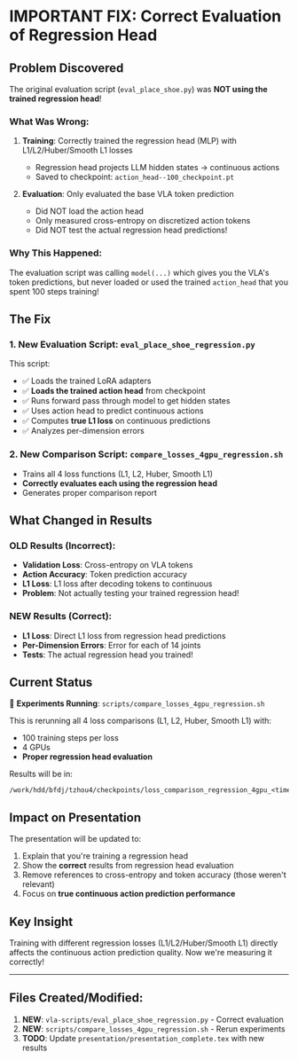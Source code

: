 # IMPORTANT FIX: Correct Evaluation of Regression Head

## Problem Discovered

The original evaluation script (`eval_place_shoe.py`) was **NOT using the trained regression head**!

### What Was Wrong:

1. **Training**: Correctly trained the regression head (MLP) with L1/L2/Huber/Smooth L1 losses
   - Regression head projects LLM hidden states → continuous actions
   - Saved to checkpoint: `action_head--100_checkpoint.pt`

2. **Evaluation**: Only evaluated the base VLA token prediction
   - Did NOT load the action head
   - Only measured cross-entropy on discretized action tokens
   - Did NOT test the actual regression head predictions!

### Why This Happened:

The evaluation script was calling `model(...)` which gives you the VLA's token predictions, but never loaded or used the trained `action_head` that you spent 100 steps training!

## The Fix

### 1. New Evaluation Script: `eval_place_shoe_regression.py`

This script:
- ✅ Loads the trained LoRA adapters
- ✅ **Loads the trained action head** from checkpoint
- ✅ Runs forward pass through model to get hidden states
- ✅ Uses action head to predict continuous actions
- ✅ Computes **true L1 loss** on continuous predictions
- ✅ Analyzes per-dimension errors

### 2. New Comparison Script: `compare_losses_4gpu_regression.sh`

- Trains all 4 loss functions (L1, L2, Huber, Smooth L1)
- **Correctly evaluates each using the regression head**
- Generates proper comparison report

## What Changed in Results

### OLD Results (Incorrect):
- **Validation Loss**: Cross-entropy on VLA tokens
- **Action Accuracy**: Token prediction accuracy
- **L1 Loss**: L1 loss after decoding tokens to continuous
- **Problem**: Not actually testing your trained regression head!

### NEW Results (Correct):
- **L1 Loss**: Direct L1 loss from regression head predictions
- **Per-Dimension Errors**: Error for each of 14 joints
- **Tests**: The actual regression head you trained!

## Current Status

🔄 **Experiments Running**: `scripts/compare_losses_4gpu_regression.sh`

This is rerunning all 4 loss comparisons (L1, L2, Huber, Smooth L1) with:
- 100 training steps per loss
- 4 GPUs
- **Proper regression head evaluation**

Results will be in:
```
/work/hdd/bfdj/tzhou4/checkpoints/loss_comparison_regression_4gpu_<timestamp>/
```

## Impact on Presentation

The presentation will be updated to:
1. Explain that you're training a regression head
2. Show the **correct** results from regression head evaluation
3. Remove references to cross-entropy and token accuracy (those weren't relevant)
4. Focus on **true continuous action prediction performance**

## Key Insight

Training with different regression losses (L1/L2/Huber/Smooth L1) directly affects the continuous action prediction quality. Now we're measuring it correctly!

---

## Files Created/Modified:

1. **NEW**: `vla-scripts/eval_place_shoe_regression.py` - Correct evaluation
2. **NEW**: `scripts/compare_losses_4gpu_regression.sh` - Rerun experiments
3. **TODO**: Update `presentation/presentation_complete.tex` with new results

